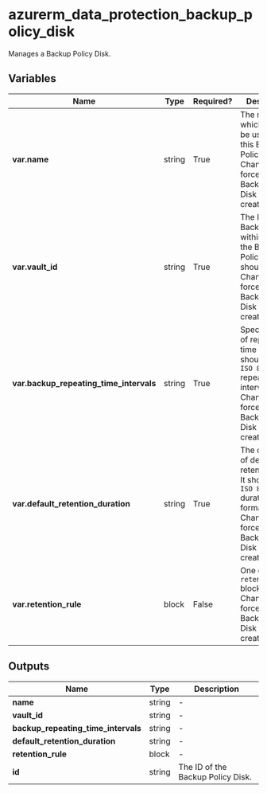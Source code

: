 # azurerm_data_protection_backup_policy_disk

Manages a Backup Policy Disk.

## Variables

| Name | Type | Required? |  Description |
| ---- | ---- | --------- |  ----------- |
| **var.name** | string | True | The name which should be used for this Backup Policy Disk. Changing this forces a new Backup Policy Disk to be created. | 
| **var.vault_id** | string | True | The ID of the Backup Vault within which the Backup Policy Disk should exist. Changing this forces a new Backup Policy Disk to be created. | 
| **var.backup_repeating_time_intervals** | string | True | Specifies a list of repeating time interval. It should follow `ISO 8601` repeating time interval . Changing this forces a new Backup Policy Disk to be created. | 
| **var.default_retention_duration** | string | True | The duration of default retention rule. It should follow `ISO 8601` duration format. Changing this forces a new Backup Policy Disk to be created. | 
| **var.retention_rule** | block | False | One or more `retention_rule` blocks. Changing this forces a new Backup Policy Disk to be created. | 



## Outputs

| Name | Type | Description |
| ---- | ---- | --------- | 
| **name** | string  | - | 
| **vault_id** | string  | - | 
| **backup_repeating_time_intervals** | string  | - | 
| **default_retention_duration** | string  | - | 
| **retention_rule** | block  | - | 
| **id** | string  | The ID of the Backup Policy Disk. | 